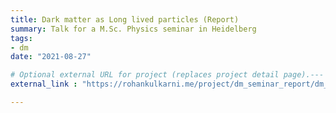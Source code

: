 ```yaml
---
title: Dark matter as Long lived particles (Report)
summary: Talk for a M.Sc. Physics seminar in Heidelberg
tags:
- dm
date: "2021-08-27"

# Optional external URL for project (replaces project detail page).---
external_link : "https://rohankulkarni.me/project/dm_seminar_report/dm_seminar_report.pdf"

---
```

